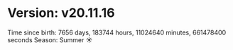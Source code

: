 # Version: v20.11.16
Time since birth: 7656 days, 183744 hours, 11024640 minutes, 661478400 seconds
Season: Summer ☀️
